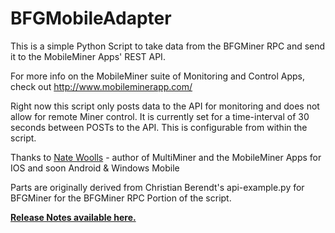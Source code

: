 BFGMobileAdapter
=========


This is a simple Python Script to take data from the BFGMiner RPC and send it to the MobileMiner Apps' REST API.

For more info on the MobileMiner suite of Monitoring and Control Apps, check out http://www.mobileminerapp.com/

Right now this script only posts data to the API for monitoring and does not allow for remote Miner control.
It is currently set for a time-interval of 30 seconds between POSTs to the API.  This is configurable from within the script.


Thanks to <a href="http://www.nwoolls.com/">Nate Woolls</a> - author of MultiMiner and the MobileMiner Apps for IOS and soon Android & Windows Mobile

Parts are originally derived from Christian Berendt's api-example.py for BFGMiner for the BFGMiner RPC Portion of the script.

<a href="https://github.com/jedimstr/BFGMobileAdapter/wiki/Release-Notes"><b>Release Notes available here.</b></a> 

